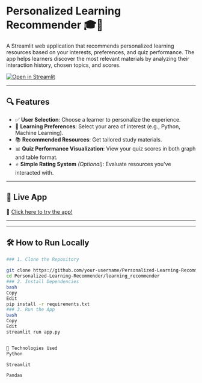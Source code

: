 # Personalized Learning Recommender 🎓🤖

A Streamlit web application that recommends personalized learning resources based on your interests, preferences, and quiz performance. The app helps learners discover the most relevant materials by analyzing their interaction history, chosen topics, and scores.

[![Open in Streamlit](https://static.streamlit.io/badges/streamlit_badge_black_white.svg)](https://learning-recommender.streamlit.app/)

---

## 🔍 Features

- ✅ **User Selection**: Choose a learner to personalize the experience.
- 🎯 **Learning Preferences**: Select your area of interest (e.g., Python, Machine Learning).
- 📚 **Recommended Resources**: Get tailored study materials.
- 📊 **Quiz Performance Visualization**: View your quiz scores in both graph and table format.
- ⭐ **Simple Rating System** *(Optional)*: Evaluate resources you've interacted with.

---

## 🚀 Live App

🔗 [Click here to try the app!](https://learning-recommender.streamlit.app/)

---


---

## 🛠️ How to Run Locally
```bash
### 1. Clone the Repository

git clone https://github.com/your-username/Personalized-Learning-Recommender.git
cd Personalized-Learning-Recommender/learning_recommender
### 2. Install Dependencies
bash
Copy
Edit
pip install -r requirements.txt
### 3. Run the App
bash
Copy
Edit
streamlit run app.py


🧠 Technologies Used
Python

Streamlit

Pandas
